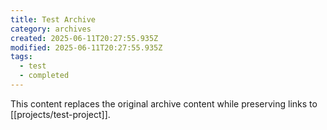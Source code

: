 ```yaml
---
title: Test Archive
category: archives
created: 2025-06-11T20:27:55.935Z
modified: 2025-06-11T20:27:55.935Z
tags:
  - test
  - completed
---
```


This content replaces the original archive content while preserving links to [[projects/test-project]].
